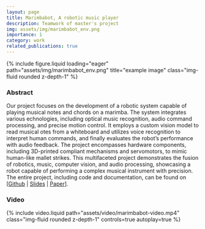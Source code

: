 ```yaml
---
layout: page
title: Marimbabot, A robotic music player
description: Teamwork of master's project 
img: assets/img/marimbabot_env.png
importance: 1
category: work
related_publications: true
---
```

<div class="col-md-8 col-md-offset-2">
    {% include figure.liquid loading="eager" path="assets/img/marimbabot_env.png" title="example image" class="img-fluid rounded z-depth-1" %}
</div>


<div class="row">
    <div class="col-md-8 col-md-offset-2">
        <h3>
            Abstract
        </h3>
        <p class="text-justify">
Our project focuses on the development of a robotic system capable of playing musical notes and chords on a marimba. The system integrates various  echnologies, including optical music recognition, audio command processing, and precise motion control. It employs a custom vision model to read musical  otes from a whiteboard and utilizes voice recognition to interpret human commands, and finally evaluates the robot’s performance with audio feedback. The project encompasses hardware components, including 3D-printed compliant mechanisms and servomotors, to mimic human-like mallet strikes. This multifaceted project demonstrates the fusion of robotics, music, computer vision, and audio processing, showcasing a robot capable of performing a complex musical instrument with precision. The entire project, including code and documentation, can be found on [<a href="https://github.com/UHHRobotics22-23/MarimbaBot">Github</a> | <a href="https://tams.informatik.uni-hamburg.de/lehre/2023ss/projekt/ir/doc/marimbabot-slides.pdf">Slides</a> | <a href="https://tams.informatik.uni-hamburg.de/lehre/2023ss/projekt/ir/doc/marimbabot-report.pdf">Paper</a>]. 
        </p>
    </div>
</div>

<h3>Video</h3>
<div class="row">
    <div class="col-md-8 col-md-offset-2">
        <div>
            {% include video.liquid path="assets/video/marimbabot-video.mp4" class="img-fluid rounded z-depth-1" controls=true autoplay=true %}
        </div>
    </div>
</div>

